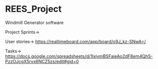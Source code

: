 # REES_Project
Windmill Generator software

Project Sprints->

User stories-> https://realtimeboard.com/app/board/o9J_kz-SNwA=/

Tasks-> https://docs.google.com/spreadsheets/d/1lxjvmBSFaieAo2dF8em4QhS-PzzOJcgX5rvx6NCZ5zs/edit#gid=0
